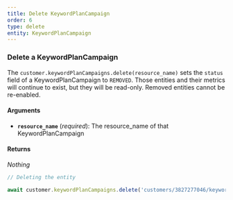```yaml
---
title: Delete KeywordPlanCampaign
order: 6
type: delete
entity: KeywordPlanCampaign
---
```


### Delete a KeywordPlanCampaign

The `customer.keywordPlanCampaigns.delete(resource_name)` sets the `status` field of a KeywordPlanCampaign to `REMOVED`. Those entities and their metrics will continue to exist, but they will be read-only. Removed entities cannot be re-enabled.

#### Arguments

- **`resource_name`** (_required_): The resource_name of that KeywordPlanCampaign

#### Returns

_Nothing_

```javascript
// Deleting the entity

await customer.keywordPlanCampaigns.delete('customers/3827277046/keywordPlanCampaigns/4773388')
```
